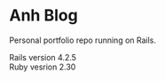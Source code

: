 # Anh Blog  

Personal portfolio repo running on Rails.  

Rails version 4.2.5  
Ruby vesrion 2.30  




